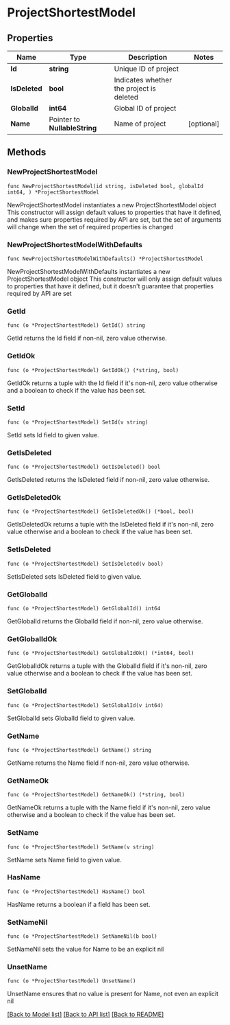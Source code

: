 # ProjectShortestModel

## Properties

Name | Type | Description | Notes
------------ | ------------- | ------------- | -------------
**Id** | **string** | Unique ID of project | 
**IsDeleted** | **bool** | Indicates whether the project is deleted | 
**GlobalId** | **int64** | Global ID of project | 
**Name** | Pointer to **NullableString** | Name of project | [optional] 

## Methods

### NewProjectShortestModel

`func NewProjectShortestModel(id string, isDeleted bool, globalId int64, ) *ProjectShortestModel`

NewProjectShortestModel instantiates a new ProjectShortestModel object
This constructor will assign default values to properties that have it defined,
and makes sure properties required by API are set, but the set of arguments
will change when the set of required properties is changed

### NewProjectShortestModelWithDefaults

`func NewProjectShortestModelWithDefaults() *ProjectShortestModel`

NewProjectShortestModelWithDefaults instantiates a new ProjectShortestModel object
This constructor will only assign default values to properties that have it defined,
but it doesn't guarantee that properties required by API are set

### GetId

`func (o *ProjectShortestModel) GetId() string`

GetId returns the Id field if non-nil, zero value otherwise.

### GetIdOk

`func (o *ProjectShortestModel) GetIdOk() (*string, bool)`

GetIdOk returns a tuple with the Id field if it's non-nil, zero value otherwise
and a boolean to check if the value has been set.

### SetId

`func (o *ProjectShortestModel) SetId(v string)`

SetId sets Id field to given value.


### GetIsDeleted

`func (o *ProjectShortestModel) GetIsDeleted() bool`

GetIsDeleted returns the IsDeleted field if non-nil, zero value otherwise.

### GetIsDeletedOk

`func (o *ProjectShortestModel) GetIsDeletedOk() (*bool, bool)`

GetIsDeletedOk returns a tuple with the IsDeleted field if it's non-nil, zero value otherwise
and a boolean to check if the value has been set.

### SetIsDeleted

`func (o *ProjectShortestModel) SetIsDeleted(v bool)`

SetIsDeleted sets IsDeleted field to given value.


### GetGlobalId

`func (o *ProjectShortestModel) GetGlobalId() int64`

GetGlobalId returns the GlobalId field if non-nil, zero value otherwise.

### GetGlobalIdOk

`func (o *ProjectShortestModel) GetGlobalIdOk() (*int64, bool)`

GetGlobalIdOk returns a tuple with the GlobalId field if it's non-nil, zero value otherwise
and a boolean to check if the value has been set.

### SetGlobalId

`func (o *ProjectShortestModel) SetGlobalId(v int64)`

SetGlobalId sets GlobalId field to given value.


### GetName

`func (o *ProjectShortestModel) GetName() string`

GetName returns the Name field if non-nil, zero value otherwise.

### GetNameOk

`func (o *ProjectShortestModel) GetNameOk() (*string, bool)`

GetNameOk returns a tuple with the Name field if it's non-nil, zero value otherwise
and a boolean to check if the value has been set.

### SetName

`func (o *ProjectShortestModel) SetName(v string)`

SetName sets Name field to given value.

### HasName

`func (o *ProjectShortestModel) HasName() bool`

HasName returns a boolean if a field has been set.

### SetNameNil

`func (o *ProjectShortestModel) SetNameNil(b bool)`

 SetNameNil sets the value for Name to be an explicit nil

### UnsetName
`func (o *ProjectShortestModel) UnsetName()`

UnsetName ensures that no value is present for Name, not even an explicit nil

[[Back to Model list]](../README.md#documentation-for-models) [[Back to API list]](../README.md#documentation-for-api-endpoints) [[Back to README]](../README.md)


